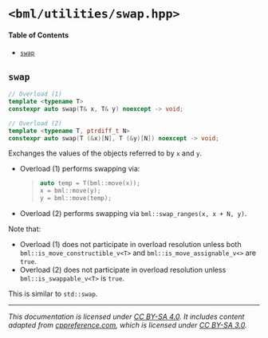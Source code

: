# `<bml/utilities/swap.hpp>`
#### Table of Contents
- [`swap`](#swap)

## `swap`
```c++
// Overload (1)
template <typename T>
constexpr auto swap(T& x, T& y) noexcept -> void;

// Overload (2)
template <typename T, ptrdiff_t N>
constexpr auto swap(T (&x)[N], T (&y)[N]) noexcept -> void;
```
Exchanges the values of the objects referred to by `x` and `y`.

- Overload (1) performs swapping via:
  > ```c++
  > auto temp = T(bml::move(x));
  > x = bml::move(y);
  > y = bml::move(temp);
  > ```
- Overload (2) performs swapping via `bml::swap_ranges(x, x + N, y)`.

Note that:
- Overload (1) does not participate in overload resolution unless both
  `bml::is_move_constructible_v<T>` and `bml::is_move_assignable_v<>` are `true`.
- Overload (2) does not participate in overload resolution unless `bml::is_swappable_v<T>` is
  `true`.

This is similar to `std::swap`.

---
*This documentation is licensed under [CC BY-SA 4.0][1]. It includes content adapted from
[cppreference.com][2], which is licensed under [CC BY-SA 3.0][3].*

[1]: https://creativecommons.org/licenses/by-sa/4.0
[2]: https://en.cppreference.com
[3]: https://creativecommons.org/licenses/by-sa/3.0
